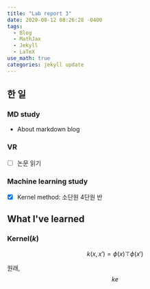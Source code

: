 ```yaml
---
title: "Lab report 3"
date: 2020-08-12 08:26:28 -0400
tags:
  - Blog
  - MathJax
  - Jekyll
  - LaTeX
use_math: true
categories: jekyll update
---
```

## 한 일
### MD study
- About markdown blog

### VR
- [ ] 논문 읽기

### Machine learning study
- [x] Kernel method: 소단원 4단원 반


## What I've learned
### Kernel($k$)
$$
k(x,x') = \phi(x) \top \phi(x')
$$

원래,
$$
ke
$$
